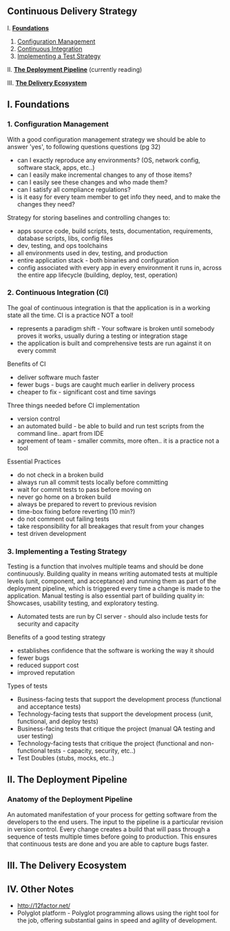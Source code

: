## Continuous Delivery Strategy ##
I. [**Foundations**](https://github.com/nateleavitt/mindump/blob/master/cdelivery/strategy.md#i-foundations)

1. [Configuration Management](https://github.com/nateleavitt/mindump/blob/master/cdelivery/strategy.md#1-configuration-management)
2. [Continuous Integration](https://github.com/nateleavitt/mindump/blob/master/cdelivery/strategy.md#2-continuous-integration-ci)
3. [Implementing a Test Strategy](https://github.com/nateleavitt/mindump/blob/master/cdelivery/strategy.md#3-implementing-a-testing-strategy)

II. [**The Deployment Pipeline**](https://github.com/nateleavitt/mindump/blob/master/cdelivery/strategy.md#ii-the-deployment-pipeline) (currently reading)

III. [**The Delivery Ecosystem**](https://github.com/nateleavitt/mindump/blob/master/cdelivery/strategy.md#iii-the-delivery-ecosystem)

## I. Foundations ##
### 1. Configuration Management ###
With a good configuration management strategy we should be able to answer 'yes', to following questions questions (pg 32)
* can I exactly reproduce any environments? (OS, network config, software stack, apps, etc..)
* can I easily make incremental changes to any of those items?
* can I easily see these changes and who made them?
* can I satisfy all compliance regulations?
* is it easy for every team member to get info they need, and to make the changes they need?

Strategy for storing baselines and controlling changes to:
* apps source code, build scripts, tests, documentation, requirements, database scripts, libs, config files
* dev, testing, and ops toolchains
* all environments used in dev, testing, and production
* entire application stack - both binaries and configuration
* config associated with every app in every environment it runs in, across the entire app lifecycle (building, deploy, test, operation)

### 2. Continuous Integration (CI) ###
The goal of continuous integration is that the application is in a working state all the time. CI is a practice NOT a tool!
* represents a paradigm shift - Your software is broken until somebody proves it works, usually during a testing or integration stage
* the application is built and comprehensive tests are run against it on every commit

Benefits of CI
* deliver software much faster
* fewer bugs - bugs are caught much earlier in delivery process
* cheaper to fix - significant cost and time savings

Three things needed before CI implementation
* version control
* an automated build - be able to build and run test scripts from the command line.. apart from IDE
* agreement of team - smaller commits, more often.. it is a practice not a tool

Essential Practices
* do not check in a broken build
* always run all commit tests locally before committing
* wait for commit tests to pass before moving on
* never go home on a broken build
* always be prepared to revert to previous revision
* time-box fixing before reverting (10 min?)
* do not comment out failing tests
* take responsibility for all breakages that result from your changes
* test driven development

### 3. Implementing a Testing Strategy ###
Testing is a function that involves multiple teams and should be done continuously. Building quality in means writing automated tests at multiple levels (unit, component, and acceptance) and running them as part of the deployment pipeline, which is triggered every time a change is made to the application. Manual testing is also essential part of building quality in: Showcases, usability testing, and exploratory testing.
* Automated tests are run by CI server - should also include tests for security and capacity

Benefits of a good testing strategy
* establishes confidence that the software is working the way it should
* fewer bugs
* reduced support cost
* improved reputation

Types of tests
* Business-facing tests that support the development process (functional and acceptance tests)
* Technology-facing tests that support the development process (unit, functional, and deploy tests)
* Business-facing tests that critique the project (manual QA testing and user testing)
* Technology-facing tests that critique the project (functional and non-functional tests - capacity, security, etc..)
* Test Doubles (stubs, mocks, etc..)

## II. The Deployment Pipeline ##

### Anatomy of the Deployment Pipeline
An automated manifestation of your process for getting software from the developers to the end users. The input to the pipeline is a particular revision in version control. Every change creates a build that will pass through a sequence of tests multiple times before going to production. This ensures that continuous tests are done and you are able to capture bugs faster.

## III. The Delivery Ecosystem ##

## IV. Other Notes ##
* http://12factor.net/
* Polyglot platform - Polyglot programming allows using the right tool for the job, offering substantial gains in speed and agility of development.

